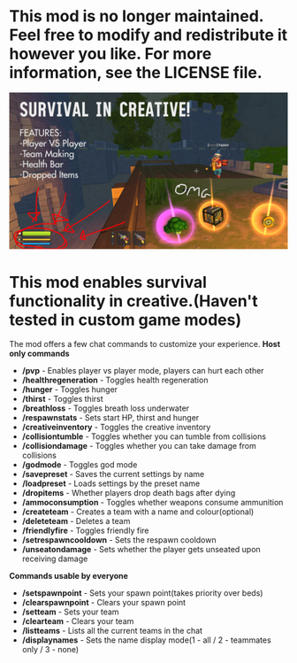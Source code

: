 # This mod is no longer maintained. Feel free to modify and redistribute it however you like. For more information, see the LICENSE file.

![Mod Preview](https://github.com/Vajdani/SM-Enable-Survival-Player/blob/master/preview.jpg)
# This mod enables survival functionality in creative.(Haven't tested in custom game modes)

The mod offers a few chat commands to customize your experience.
**Host only commands**
- **/pvp** - Enables player vs player mode, players can hurt each other
- **/healthregeneration** - Toggles health regeneration
- **/hunger** - Toggles hunger
- **/thirst** - Toggles thirst
- **/breathloss** - Toggles breath loss underwater
- **/respawnstats** - Sets start HP, thirst and hunger
- **/creativeinventory** - Toggles the creative inventory
- **/collisiontumble** - Toggles whether you can tumble from collisions
- **/collisiondamage** - Toggles whether you can take damage from collisions
- **/godmode** - Toggles god mode
- **/savepreset** - Saves the current settings by name
- **/loadpreset** - Loads settings by the preset name
- **/dropitems** - Whether players drop death bags after dying
- **/ammoconsumption** - Toggles whether weapons consume ammunition
- **/createteam** - Creates a team with a name and colour(optional)
- **/deleteteam** - Deletes a team
- **/friendlyfire** - Toggles friendly fire
- **/setrespawncooldown** - Sets the respawn cooldown
- **/unseatondamage** - Sets whether the player gets unseated upon receiving damage

**Commands usable by everyone**
- **/setspawnpoint** - Sets your spawn point(takes priority over beds)
- **/clearspawnpoint** - Clears your spawn point
- **/setteam** - Sets your team
- **/clearteam** - Clears your team
- **/listteams** - Lists all the current teams in the chat
- **/displaynames** - Sets the name display mode(1 - all / 2 - teammates only / 3 - none)